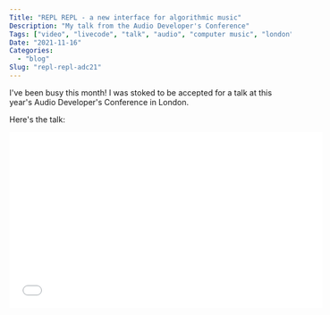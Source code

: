 ```yaml
---
Title: "REPL REPL - a new interface for algorithmic music"
Description: "My talk from the Audio Developer's Conference"
Tags: ["video", "livecode", "talk", "audio", "computer music", "london"]
Date: "2021-11-16"
Categories:
  - "blog"
Slug: "repl-repl-adc21"
---
```


I've been busy this month! I was stoked to be accepted for a talk at this year's Audio Developer's Conference in London.

Here's the talk:

<div class="video-container">
<iframe width="560" height="315" src="//www.youtube.com/embed/VRMtDkt9qRY" frameborder="0" allowfullscreen></iframe>
</div>

